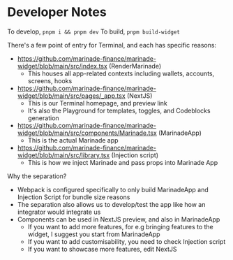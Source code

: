 # Developer Notes

To develop, `pnpm i && pnpm dev`
To build, `pnpm build-widget`

There's a few point of entry for Terminal, and each has specific reasons:

- https://github.com/marinade-finance/marinade-widget/blob/main/src/index.tsx (RenderMarinade)
  - This houses all app-related contexts including wallets, accounts, screens, hooks
- https://github.com/marinade-finance/marinade-widget/blob/main/src/pages/_app.tsx (NextJS)
  - This is our Terminal homepage, and preview link
  - It's also the Playground for templates, toggles, and Codeblocks generation
- https://github.com/marinade-finance/marinade-widget/blob/main/src/components/Marinade.tsx (MarinadeApp)
  - This is the actual Marinade app
- https://github.com/marinade-finance/marinade-widget/blob/main/src/library.tsx (Injection script)
  - This is how we inject Marinade and pass props into Marinade App

Why the separation?

- Webpack is configured specifically to only build MarinadeApp and Injection Script for bundle size reasons
- The separation also allows us to develop/test the app like how an integrator would integrate us
- Components can be used in NextJS preview, and also in MarinadeApp
  - If you want to add more features, for e.g bringing features to the widget, I suggest you start from MarinadeApp
  - If you want to add customisability, you need to check Injection script
  - If you want to showcase more features, edit NextJS
